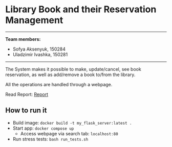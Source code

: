 # Library Book and their Reservation Management 

---
**Team members:**

- Sofya Aksenyuk, 150284
- Uladzimir Ivashka, 150281

---

The System makes it possible to make, update/cancel, see book reservation, as well as add/remove a book to/from the library.

All the operations are handled through a webpage.

Read Report: [Report](https://github.com/Giminosk/book-database-management/blob/main/REPORT.md)

## How to run it

- Build image: `docker build -t my_flask_server:latest .`
- Start app: `docker compose up`
    - Access webpage via search tab: `localhost:80`
- Run stress tests: `bash run_tests.sh`
